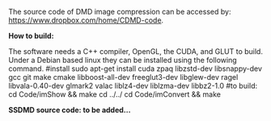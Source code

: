 The source code of DMD image compression can be accessed by: https://www.dropbox.com/home/CDMD-code.

**How to build:**

The software needs a C++ compiler, OpenGL, the CUDA, and GLUT to build. 
Under a Debian based linux they can be installed using the following command.
#install
sudo apt-get install cuda zpaq libzstd-dev libsnappy-dev gcc git make cmake libboost-all-dev freeglut3-dev libglew-dev ragel libvala-0.40-dev glmark2 valac liblz4-dev liblzma-dev libbz2-1.0
#to build:
cd Code/imShow && make
cd ../../
cd Code/imConvert && make




**SSDMD source code: to be added...**
